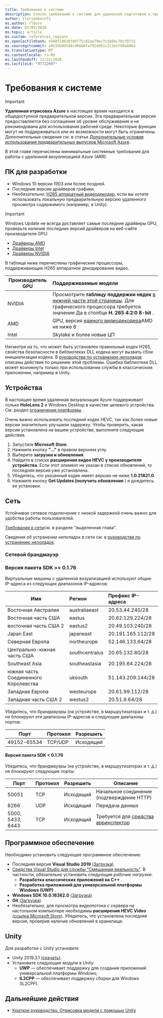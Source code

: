 ```yaml
---
title: Требования к системе
description: Список требований к системе для удаленной подготовки к просмотру Azure
author: florianborn71
ms.author: flborn
ms.date: 02/03/2020
ms.topic: article
ms.custom: references_regions
ms.openlocfilehash: 4380f14610fb0775c82aa79ec7cda9dc70cf0715
ms.sourcegitcommit: a4533b9d3d4cd6bb6faf92dd91c2c3e1f98ab86a
ms.translationtype: MT
ms.contentlocale: ru-RU
ms.lasthandoff: 12/22/2020
ms.locfileid: "97722697"
---
```

# <a name="system-requirements"></a>Требования к системе

> [!IMPORTANT]
> **Удаленная отрисовка Azure** в настоящее время находится в общедоступной предварительной версии.
> Эта предварительная версия предоставляется без соглашения об уровне обслуживания и не рекомендована для использования рабочей среде. Некоторые функции могут не поддерживаться или их возможности могут быть ограничены. Дополнительные сведения см. в статье [Дополнительные условия использования предварительных выпусков Microsoft Azure](https://azure.microsoft.com/support/legal/preview-supplemental-terms/).

В этой главе перечислены минимальные системные требования для работы с *удаленной визуализацией Azure* (ARR).

## <a name="development-pc"></a>ПК для разработки

* Windows 10 версии 1903 или более поздней.
* Последние версии драйверов графики.
* Необязательно: [H265 аппаратный видеодекодер](https://www.microsoft.com/p/hevc-video-extensions/9nmzlz57r3t7), если вы хотите использовать локальную предварительную версию удаленного просмотра содержимого (например, в Unity).

> [!IMPORTANT]
> Windows Update не всегда доставляет самые последние драйверы GPU, проверьте наличие последних версий драйверов на веб-сайте производителя GPU:
>
> * [Драйверы AMD](https://www.amd.com/en/support)
> * [Драйверы Intel](https://www.intel.com/content/www/us/en/support/detect.html)
> * [Драйверы NVIDIA](https://www.nvidia.com/Download/index.aspx)

В таблице ниже перечислены графические процессоры, поддерживающие H265 аппаратное декодирование видео.

| Производитель GPU | Поддерживаемые модели |
|-----------|:-----------|
| NVIDIA | Просмотрите **таблицу поддержки нвдек** [в нижней части этой страницы](https://developer.nvidia.com/video-encode-decode-gpu-support-matrix). Для графического процессора требуется значение Да в столбце **H. 265 4:2:0 8-bit** . |
| AMD | GPU, версия [единого видеодекодера](https://en.wikipedia.org/wiki/Unified_Video_Decoder#UVD_6)AMD не ниже 6. |
| Intel | Skylake и более новые ЦП |

Несмотря на то, что может быть установлен правильный кодек H265, свойства безопасности в библиотеках DLL кодека могут вызвать сбои инициализации кодека. В [руководстве по устранению неполадок](../resources/troubleshoot.md#h265-codec-not-available) описаны действия по решению этой проблемы. Ошибка библиотеки DLL может возникнуть только при использовании службы в классическом приложении, например в Unity.

## <a name="devices"></a>Устройства

В настоящее время удаленная визуализация Azure поддерживает только **HoloLens 2** и Windows Desktop в качестве целевого устройства. См. раздел [ограничения платформы](../reference/limits.md#platform-limitations) .

Очень важно использовать последний кодек HEVC, так как более новые версии значительно улучшили задержку. Чтобы проверить, какая версия установлена на вашем устройстве, выполните следующие действия.

1. Запустите **Microsoft Store**.
1. Нажмите кнопку **"..."** в правом верхнем углу.
1. Выберите **загрузки и обновления**.
1. Найдите в списке **расширения видео HEVC у производителя устройства**. Если этот элемент не указан в списке обновлений, то последняя версия уже установлена.
1. Убедитесь, что указанный кодек имеет версию не ниже **1.0.21821.0**.
1. Нажмите кнопку **Get Updates (получить обновления** ) и дождитесь ее установки.

## <a name="network"></a>Сеть

Устойчивое сетевое подключение с низкой задержкой очень важно для удобства работы пользователей.

[Требования к сети](../reference/network-requirements.md)см. в разделе "выделенная глава".

Сведения об устранении неполадок в сети см. в [руководстве по устранению неполадок](../resources/troubleshoot.md#unstable-holograms).

### <a name="network-firewall"></a>Сетевой брандмауэр

### <a name="sdk-version--0176"></a>Версия пакета SDK >= 0.1.76

Виртуальные машины с удаленной визуализацией используют общие IP-адреса из следующих диапазонов IP-адресов:

| Имя             | Регион         | Префикс IP-адреса         |
|------------------|:---------------|:------------------|
| Восточная Австралия   | australiaeast  | 20.53.44.240/28   |
| Восточная часть США          | eastus         | 20.62.129.224/28  |
| восточная часть США 2        | eastus2        | 20.49.103.240/28  |
| Japan East       | japaneast      | 20.191.165.112/28 |
| Северная Европа     | northeurope    | 52.146.133.64/28  |
| Центрально-южная часть США | southcentralus | 20.65.132.80/28   |
| Southeast Asia   | southeastasia  | 20.195.64.224/28  |
| южная часть Соединенного Королевства         | uksouth        | 51.143.209.144/28 |
| Западная Европа      | westeurope     | 20.61.99.112/28   |
| Западная часть США 2        | westus2        | 20.51.9.64/28     |

Убедитесь, что брандмауэры (на устройстве, в маршрутизаторах и т. д.) не блокируют эти диапазоны IP-адресов и следующие диапазоны портов:

| Порт              | Протокол  | Разрешить    |
|-------------------|---------- |----------|
| 49152-65534       | TCP/UDP | Исходящий |

#### <a name="sdk-version--0176"></a>Версия пакета SDK < 0.1.76

Убедитесь, что брандмауэры (на устройстве, в маршрутизаторах и т. д.) не блокируют следующие порты:

| Порт              | Протокол | Разрешить    | Описание |
|-------------------|----------|----------|-------------|
| 50051             | TCP      | Исходящий | Начальное соединение (подтверждение HTTP) |
| 8266              | UDP      | Исходящий | Передача данных |
| 5000, 5433, 8443  | TCP      | Исходящий | Требуется для [средства арринспектор](../resources/tools/arr-inspector.md)|


## <a name="software"></a>Программное обеспечение

Необходимо установить следующее программное обеспечение:

* Последняя версия **Visual Studio 2019** [(Загрузка)](https://visualstudio.microsoft.com/vs/older-downloads/)
* [Средства Visual Studio для службы "Смешанная реальность"](/windows/mixed-reality/install-the-tools). В частности, обязательно установить следующие *рабочие нагрузки*:
  * **Разработка классических приложений на C++** .
  * **Разработка приложений для универсальной платформы Windows (UWP)** .
* **Windows SDK 10.0.18362.0** [(Загрузка)](https://developer.microsoft.com/windows/downloads/windows-10-sdk)
* **Git** [(Загрузка)](https://git-scm.com/downloads)
* Необязательно. для просмотра видеопотока с сервера на настольном компьютере необходимы **расширения HEVC Video** [(ссылка Microsoft Store)](https://www.microsoft.com/p/hevc-video-extensions/9nmzlz57r3t7). Убедитесь, что установлена последняя версия, проверив наличие обновлений в хранилище.

## <a name="unity"></a>Unity

Для разработки с Unity установите

* Unity 2019.3.1 [(скачать)](https://unity3d.com/get-unity/download).
* Установите следующие модули в Unity:
  * **UWP** — обеспечивает поддержку для создания приложений универсальной платформы Windows;
  * **IL2CPP** — обеспечивает поддержку сборки для Windows (IL2CPP).

## <a name="next-steps"></a>Дальнейшие действия

* [Краткое руководство. Отрисовка модели с помощью Unity](../quickstarts/render-model.md)